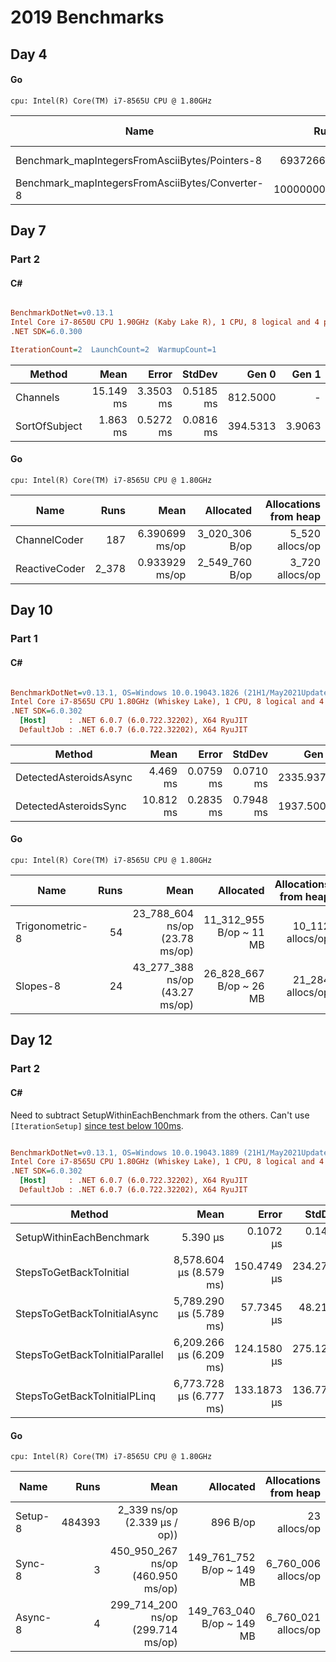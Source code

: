 # 2019 Benchmarks

## Day 4

#### Go

````
cpu: Intel(R) Core(TM) i7-8565U CPU @ 1.80GHz
````

| Name | Runs | Mean | Allocated | Allocations from heap |
|---------------------------------------	|-----------------:	|--------------------:	|---------------------:	|-------------------------------------------:	|
| Benchmark_mapIntegersFromAsciiBytes/Pointers-8 | 693726696 | 1.815 ns/op |  0 B/op | 0 allocs/op |
| Benchmark_mapIntegersFromAsciiBytes/Converter-8 | 1000000000 |  0.8019 ns/op | 0 B/op	| 0 allocs/op |

## Day 7
### Part 2

#### C#
``` ini

BenchmarkDotNet=v0.13.1
Intel Core i7-8650U CPU 1.90GHz (Kaby Lake R), 1 CPU, 8 logical and 4 physical cores
.NET SDK=6.0.300

IterationCount=2  LaunchCount=2  WarmupCount=1  

```
|        Method |      Mean |     Error |    StdDev |    Gen 0 |  Gen 1 | Allocated |
|-------------- |----------:|----------:|----------:|---------:|-------:|----------:|
|      Channels | 15.149 ms | 3.3503 ms | 0.5185 ms | 812.5000 |      - |      3 MB |
| SortOfSubject |  1.863 ms | 0.5272 ms | 0.0816 ms | 394.5313 | 3.9063 |      2 MB |

#### Go
````
cpu: Intel(R) Core(TM) i7-8565U CPU @ 1.80GHz
````

| Name | Runs | Mean | Allocated | Allocations from heap |
|---------------------------------------	|-----------------:	|--------------------:	|---------------------:	|-------------------------------------------:	|
| ChannelCoder | 187 | 6.390699 ms/op |  3_020_306 B/op | 5_520 allocs/op |
| ReactiveCoder | 2_378 |  0.933929 ms/op | 2_549_760 B/op	| 3_720 allocs/op |

## Day 10
### Part 1

#### C#
``` ini

BenchmarkDotNet=v0.13.1, OS=Windows 10.0.19043.1826 (21H1/May2021Update)
Intel Core i7-8565U CPU 1.80GHz (Whiskey Lake), 1 CPU, 8 logical and 4 physical cores
.NET SDK=6.0.302
  [Host]     : .NET 6.0.7 (6.0.722.32202), X64 RyuJIT
  DefaultJob : .NET 6.0.7 (6.0.722.32202), X64 RyuJIT


```
|                 Method |      Mean |     Error |    StdDev |     Gen 0 |   Gen 1 | Allocated |
|----------------------- |----------:|----------:|----------:|----------:|--------:|----------:|
| DetectedAsteroidsAsync |  4.469 ms | 0.0759 ms | 0.0710 ms | 2335.9375 | 15.6250 |      8 MB |
|  DetectedAsteroidsSync | 10.812 ms | 0.2835 ms | 0.7948 ms | 1937.5000 |       - |      8 MB |

#### Go
````
cpu: Intel(R) Core(TM) i7-8565U CPU @ 1.80GHz
````

| Name | Runs | Mean | Allocated | Allocations from heap |
|---------------------------------------	|-----------------:	|--------------------:	|---------------------:	|-------------------------------------------:	|
| Trigonometric-8 | 54 | 23_788_604 ns/op (23.78 ms/op) |  11_312_955 B/op ~ 11 MB | 10_112 allocs/op |
| Slopes-8 | 24 |  43_277_388 ns/op (43.27 ms/op) | 26_828_667 B/op ~ 26 MB	| 21_284 allocs/op |

## Day 12
### Part 2

#### C#

Need to subtract SetupWithinEachBenchmark from the others. Can't use `[IterationSetup]` [since test below 100ms](https://benchmarkdotnet.org/articles/samples/IntroSetupCleanupIteration.html).

``` ini

BenchmarkDotNet=v0.13.1, OS=Windows 10.0.19043.1889 (21H1/May2021Update)
Intel Core i7-8565U CPU 1.80GHz (Whiskey Lake), 1 CPU, 8 logical and 4 physical cores
.NET SDK=6.0.302
  [Host]     : .NET 6.0.7 (6.0.722.32202), X64 RyuJIT
  DefaultJob : .NET 6.0.7 (6.0.722.32202), X64 RyuJIT


```
|                          Method |         Mean |       Error |      StdDev |    Ratio | RatioSD |     Gen 0 | Allocated |
|-------------------------------- |-------------:|------------:|------------:|---------:|--------:|----------:|----------:|
|        SetupWithinEachBenchmark |     5.390 μs |   0.1072 μs |   0.1468 μs |     1.00 |    0.00 |    1.6327 |      7 KB |
|         StepsToGetBackToInitial | 8,578.604 μs (8.579 ms) | 150.4749 μs | 234.2713 μs | 1,587.32 |   62.53 | 1875.0000 |  7,704 KB |
|    StepsToGetBackToInitialAsync | 5,789.290 μs (5.789 ms) |  57.7345 μs |  48.2109 μs | 1,071.77 |   28.91 | 1898.4375 |  7,705 KB |
| StepsToGetBackToInitialParallel | 6,209.266 μs (6.209 ms) | 124.1580 μs | 275.1256 μs | 1,138.94 |   49.67 | 1898.4375 |  7,707 KB |
|    StepsToGetBackToInitialPLinq | 6,773.728 μs (6.777 ms) | 133.1873 μs | 136.7736 μs | 1,249.72 |   48.94 | 1898.4375 |  7,709 KB |

#### Go
````
cpu: Intel(R) Core(TM) i7-8565U CPU @ 1.80GHz
````

| Name | Runs | Mean | Allocated | Allocations from heap |
|---------------------------------------	|-----------------:	|--------------------:	|---------------------:	|-------------------------------------------:	|
| Setup-8 | 484393 | 2_339 ns/op (2.339 μs / op)) |  896 B/op | 23 allocs/op |
| Sync-8 | 3 |  450_950_267 ns/op (460.950 ms/op) | 149_761_752 B/op ~ 149 MB	| 6_760_006 allocs/op |
| Async-8 | 4 |  299_714_200 ns/op (299.714 ms/op) | 149_763_040 B/op ~ 149 MB	| 6_760_021 allocs/op |